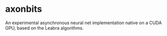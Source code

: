 # axonbits
An experimental asynchronous neural net implementation native on a CUDA GPU, based on the Leabra algorithms.
